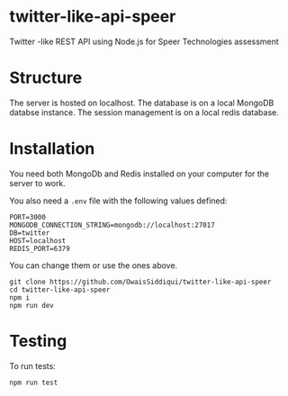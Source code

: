 # twitter-like-api-speer
Twitter -like REST API using Node.js for Speer Technologies assessment

# Structure
The server is hosted on localhost. The database is on a local MongoDB databse instance. The session management is on a local redis database.

# Installation
You need both MongoDb and Redis installed on your computer for the server to work.

You also need a `.env` file with the following values defined:
```
PORT=3000
MONGODB_CONNECTION_STRING=mongodb://localhost:27017
DB=twitter
HOST=localhost
REDIS_PORT=6379
```
You can change them or use the ones above.

```
git clone https://github.com/OwaisSiddiqui/twitter-like-api-speer
cd twitter-like-api-speer
npm i
npm run dev
```

# Testing
To run tests:
```
npm run test
```
